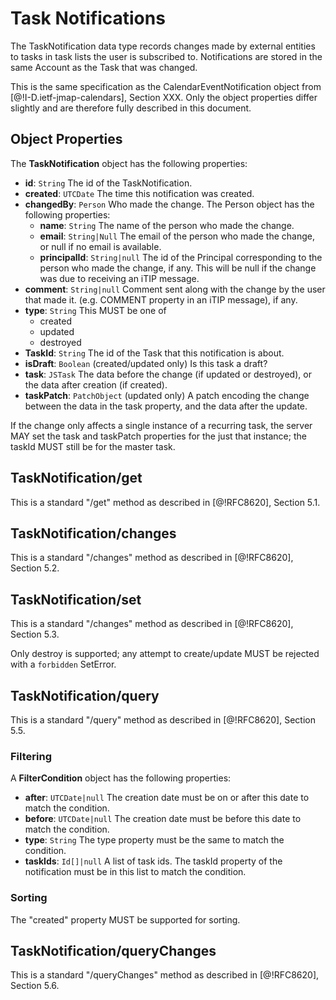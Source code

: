 # Task Notifications

The TaskNotification data type records changes made by external entities to tasks in task lists the user is subscribed to. Notifications are stored in the same Account as the Task that was changed.

This is the same specification as the CalendarEventNotification object from [@!I-D.ietf-jmap-calendars], Section XXX. Only the object properties differ slightly and are therefore fully described in this document.

## Object Properties

The **TaskNotification** object has the following properties:

- **id**: `String`
  The id of the TaskNotification.
- **created**: `UTCDate`
  The time this notification was created.
- **changedBy**: `Person`
  Who made the change. The Person object has the following properties:
  - **name**: `String`
    The name of the person who made the change.
  - **email**: `String|Null`
    The email of the person who made the change, or null if no email is available.
  - **principalId**: `String|null`
    The id of the Principal corresponding to the person who made the change, if any. This will be null if the change was due to receiving an iTIP message.
- **comment**: `String|null`
  Comment sent along with the change by the user that made it. (e.g. COMMENT
  property in an iTIP message), if any.
- **type**: `String`
  This MUST be one of
  - created
  - updated
  - destroyed
- **TaskId**: `String`
  The id of the Task that this notification is about.
- **isDraft**: `Boolean` (created/updated only)
  Is this task a draft?
- **task**: `JSTask`
  The data before the change (if updated or destroyed), or the data
  after creation (if created).
- **taskPatch**: `PatchObject` (updated only)
  A patch encoding the change between the data in the task property, and the
  data after the update.

If the change only affects a single instance of a recurring task, the server MAY set the task and taskPatch properties for the just that instance; the taskId MUST still be for the master task.

## TaskNotification/get

This is a standard "/get" method as described in [@!RFC8620], Section 5.1.

## TaskNotification/changes

This is a standard "/changes" method as described in [@!RFC8620], Section 5.2.

## TaskNotification/set

This is a standard "/changes" method as described in [@!RFC8620], Section 5.3.

Only destroy is supported; any attempt to create/update MUST be rejected with a
`forbidden` SetError.

## TaskNotification/query

This is a standard "/query" method as described in [@!RFC8620], Section 5.5.

### Filtering

A **FilterCondition** object has the following properties:

- **after**: `UTCDate|null`
  The creation date must be on or after this date to match the condition.
- **before**: `UTCDate|null`
  The creation date must be before this date to match the condition.
- **type**: `String`
  The type property must be the same to match the condition.
- **taskIds**: `Id[]|null`
  A list of task ids. The taskId property of the notification must be in this list to match the condition.

### Sorting

The "created" property MUST be supported for sorting.

## TaskNotification/queryChanges

This is a standard "/queryChanges" method as described in [@!RFC8620], Section 5.6.
